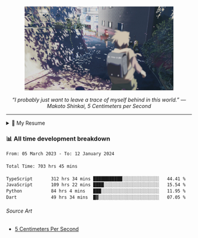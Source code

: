 <p align="center"><img src="asset/header.jpg" width="80%"/></p>
<p align="center"><i>“I probably just want to leave a trace of myself behind in this world.” ― Makoto Shinkai, 5 Centimeters per Second</i></p>

---

<details>
  <summary>📃 My Resume</summary>

### Education

- 📖 **Computer Science**\
📆 10/2021 - present\
📍 **Thang Long University** - Hoang Mai, Hanoi, Vietnam

### Experience

<img align="right" src="https://img.shields.io/badge/Figma-F24E1E?style=flat&logo=figma&logoColor=white"/>
<img align="right" src="https://img.shields.io/badge/node.js-6DA55F?style=flat&logo=node.js&logoColor=white"/>
<img align="right" src="https://img.shields.io/badge/Next.js-black?style=flat&logo=next.js&logoColor=white"/>
<img align="right" src="https://img.shields.io/badge/TypeScript-007ACC?style=flat&logo=typescript&logoColor=white"/>


- 👨‍💻 **Frontend Web Intern**\
📆 07/2023 - present\
📍 **MQ ICT Solutions** - Hoang Mai, Hanoi, Vietnam
</details>

### 📊 All time development breakdown

<!--START_SECTION:waka-->

```txt
From: 05 March 2023 - To: 12 January 2024

Total Time: 703 hrs 45 mins

TypeScript       312 hrs 34 mins ███████████░░░░░░░░░░░░░░   44.41 %
JavaScript       109 hrs 22 mins ████░░░░░░░░░░░░░░░░░░░░░   15.54 %
Python           84 hrs 4 mins   ███░░░░░░░░░░░░░░░░░░░░░░   11.95 %
Dart             49 hrs 34 mins  █▓░░░░░░░░░░░░░░░░░░░░░░░   07.05 %
```

<!--END_SECTION:waka-->

###### Source Art

-  [5 Centimeters Per Second](https://wallhaven.cc/w/nrowq1)

